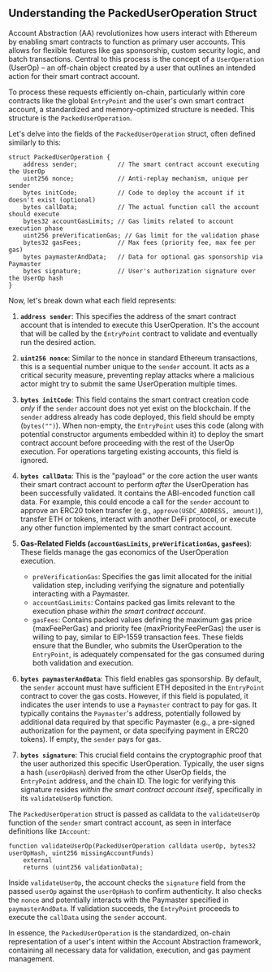 ## Understanding the PackedUserOperation Struct

Account Abstraction (AA) revolutionizes how users interact with Ethereum by enabling smart contracts to function as primary user accounts. This allows for flexible features like gas sponsorship, custom security logic, and batch transactions. Central to this process is the concept of a `UserOperation` (UserOp) – an off-chain object created by a user that outlines an intended action for their smart contract account.

To process these requests efficiently on-chain, particularly within core contracts like the global `EntryPoint` and the user's own smart contract account, a standardized and memory-optimized structure is needed. This structure is the `PackedUserOperation`.

Let's delve into the fields of the `PackedUserOperation` struct, often defined similarly to this:

```solidity
struct PackedUserOperation {
    address sender;           // The smart contract account executing the UserOp
    uint256 nonce;            // Anti-replay mechanism, unique per sender
    bytes initCode;           // Code to deploy the account if it doesn't exist (optional)
    bytes callData;           // The actual function call the account should execute
    bytes32 accountGasLimits; // Gas limits related to account execution phase
    uint256 preVerificationGas; // Gas limit for the validation phase
    bytes32 gasFees;          // Max fees (priority fee, max fee per gas)
    bytes paymasterAndData;   // Data for optional gas sponsorship via Paymaster
    bytes signature;          // User's authorization signature over the UserOp hash
}
```

Now, let's break down what each field represents:

1.  **`address sender`**: This specifies the address of the smart contract account that is intended to execute this UserOperation. It's the account that will be called by the `EntryPoint` contract to validate and eventually run the desired action.

2.  **`uint256 nonce`**: Similar to the nonce in standard Ethereum transactions, this is a sequential number unique to the `sender` account. It acts as a critical security measure, preventing replay attacks where a malicious actor might try to submit the same UserOperation multiple times.

3.  **`bytes initCode`**: This field contains the smart contract creation code *only* if the `sender` account does not yet exist on the blockchain. If the `sender` address already has code deployed, this field should be empty (`bytes("")`). When non-empty, the `EntryPoint` uses this code (along with potential constructor arguments embedded within it) to deploy the smart contract account before proceeding with the rest of the UserOp execution. For operations targeting existing accounts, this field is ignored.

4.  **`bytes callData`**: This is the "payload" or the core action the user wants their smart contract account to perform *after* the UserOperation has been successfully validated. It contains the ABI-encoded function call data. For example, this could encode a call for the `sender` account to approve an ERC20 token transfer (e.g., `approve(USDC_ADDRESS, amount)`), transfer ETH or tokens, interact with another DeFi protocol, or execute any other function implemented by the smart contract account.

5.  **Gas-Related Fields (`accountGasLimits`, `preVerificationGas`, `gasFees`)**: These fields manage the gas economics of the UserOperation execution.
    *   `preVerificationGas`: Specifies the gas limit allocated for the initial validation step, including verifying the signature and potentially interacting with a Paymaster.
    *   `accountGasLimits`: Contains packed gas limits relevant to the execution phase *within the smart contract account*.
    *   `gasFees`: Contains packed values defining the maximum gas price (maxFeePerGas) and priority fee (maxPriorityFeePerGas) the user is willing to pay, similar to EIP-1559 transaction fees.
    These fields ensure that the Bundler, who submits the UserOperation to the `EntryPoint`, is adequately compensated for the gas consumed during both validation and execution.

6.  **`bytes paymasterAndData`**: This field enables gas sponsorship. By default, the `sender` account must have sufficient ETH deposited in the `EntryPoint` contract to cover the gas costs. However, if this field is populated, it indicates the user intends to use a `Paymaster` contract to pay for gas. It typically contains the `Paymaster`'s address, potentially followed by additional data required by that specific Paymaster (e.g., a pre-signed authorization for the payment, or data specifying payment in ERC20 tokens). If empty, the `sender` pays for gas.

7.  **`bytes signature`**: This crucial field contains the cryptographic proof that the user authorized this specific UserOperation. Typically, the user signs a hash (`userOpHash`) derived from the other UserOp fields, the `EntryPoint` address, and the chain ID. The logic for verifying this signature resides *within the smart contract account itself*, specifically in its `validateUserOp` function.

The `PackedUserOperation` struct is passed as calldata to the `validateUserOp` function of the `sender` smart contract account, as seen in interface definitions like `IAccount`:

```solidity
function validateUserOp(PackedUserOperation calldata userOp, bytes32 userOpHash, uint256 missingAccountFunds)
    external
    returns (uint256 validationData);
```

Inside `validateUserOp`, the account checks the `signature` field from the passed `userOp` against the `userOpHash` to confirm authenticity. It also checks the `nonce` and potentially interacts with the Paymaster specified in `paymasterAndData`. If validation succeeds, the `EntryPoint` proceeds to execute the `callData` using the `sender` account.

In essence, the `PackedUserOperation` is the standardized, on-chain representation of a user's intent within the Account Abstraction framework, containing all necessary data for validation, execution, and gas payment management.